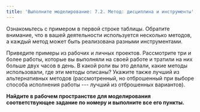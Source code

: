 ```yaml
---
title: 'Выполните моделирование: 7.2. Метод: дисциплина и инструменты'
---
```


Ознакомьтесь с примером в первой строке таблицы. Обратите внимание, что
в вашей деятельности используется несколько методов, а каждый метод
может быть реализована разными инструментами.  

Приведите примеры из рабочих и личных проектов. Рассмотрите три и более
работы, которые вы выполняли на своей работе и тратили на них больше
двух часов в день. В какой роли вы это делали, какие методы
использовали, где эти методы описаны? Укажите также лучший из
альтернативных методов (рассмотренный, но отброшенный при выборе способа
исполнения работы --- лучший из отброшенных вариантов).

**Найдите в рабочем пространстве для моделирования соответствующее
задание по номеру и выполните все его пункты.**

